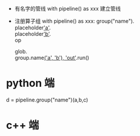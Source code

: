 * 有名字的管线
with pipeline() as xxx
    建立管线

* 注册算子组
with pipeline() as xxx:
    group("name"). \
        placeholder['a'](). \
        placeholder['b'](). \
        op[]()

    glob[](). \
        group.name[('a', 'b'), 'out']().run()


# python 端
d = pipeline.group("name")(a,b,c)

# c++ 端



